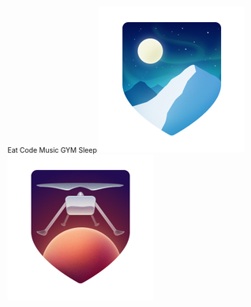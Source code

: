 Eat Code Music GYM Sleep
![Perplexity](https://github.com/venelouis/Conquistas-do-GitHub/blob/main/Media/Badges/2020-Arctic-Code-Vault-Contributor/PNG/2020ArcticCodeVaultBadge.png?raw=true)
![Clean](https://github.com/venelouis/Conquistas-do-GitHub/raw/main/Media/Badges/Mars-2020-Contributor/PNG/Mars2020ContributorBadge.png)
<!---
NithenBAins99/NithenBAins99 is a ✨ special ✨ repository because its `README.md` (this file) appears on your GitHub profile.
You can click the Preview link to take a look at your changes.
--->
